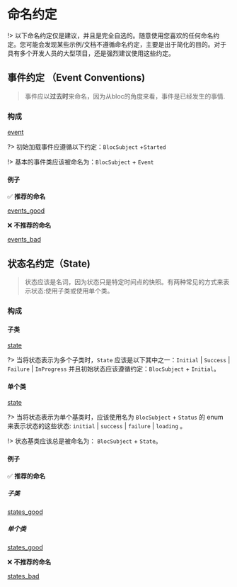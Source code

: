 # 命名约定

!> 以下命名约定仅是建议，并且是完全自选的。随意使用您喜欢的任何命名约定。您可能会发现某些示例/文档不遵循命名约定，主要是出于简化的目的。对于具有多个开发人员的大型项目，还是强烈建议使用这些约定。

## 事件约定 （Event Conventions)

> 事件应以**过去时**来命名，因为从bloc的角度来看，事件是已经发生的事情.

### 构成

[event](../_snippets/bloc_naming_conventions/event_anatomy.md ':include')

?> 初始加载事件应遵循以下约定：`BlocSubject` +`Started`

!> 基本的事件类应该被命名为：`BlocSubject` + `Event`

#### 例子

✅ **推荐的命名**

[events_good](../_snippets/bloc_naming_conventions/event_examples_good.md ':include')

❌ **不推荐的命名**

[events_bad](../_snippets/bloc_naming_conventions/event_examples_bad.md ':include')

## 状态名约定（State)

> 状态应该是名词，因为状态只是特定时间点的快照。有两种常见的方式来表示状态:使用子类或使用单个类。

### 构成

#### 子类

[state](../_snippets/bloc_naming_conventions/state_anatomy.md ':include')

?> 当将状态表示为多个子类时，`State` 应该是以下其中之一：`Initial` | `Success` | `Failure` | `InProgress` 并且初始状态应该遵循约定：`BlocSubject` + `Initial`。

#### 单个类

[state](../_snippets/bloc_naming_conventions/single_state_anatomy.md ':include')

?> 当将状态表示为单个基类时，应该使用名为 `BlocSubject` + `Status` 的 enum 来表示状态的这些状态: `initial` | `success` | `failure` | `loading` 。

!> 状态基类应该总是被命名为： `BlocSubject` + `State`。

#### 例子

✅ **推荐的命名**

##### 子类

[states_good](../_snippets/bloc_naming_conventions/state_examples_good.md ':include')

##### 单个类

[states_good](../_snippets/bloc_naming_conventions/single_state_examples_good.md ':include')

❌ **不推荐的命名**

[states_bad](../_snippets/bloc_naming_conventions/state_examples_bad.md ':include')
